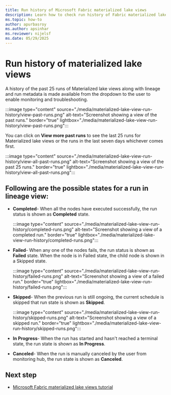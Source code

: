 ```yaml
---
title: Run history of Microsoft Fabric materialized lake views
description: Learn how to check run history of Fabric materialized lake views
ms.topic: how-to
author: apurbasroy
ms.author: apsinhar
ms.reviewer: nijelsf
ms.date: 05/29/2025
---
```


# Run history of materialized lake views

A history of the past 25 runs of Materialized lake views along with lineage and run metadata is made available from the dropdown to the user to enable monitoring and troubleshooting.

:::image type="content" source="./media/materialized-lake-view-run-history/view-past-runs.png" alt-text="Screenshot showing a view of the past runs." border="true" lightbox="./media/materialized-lake-view-run-history/view-past-runs.png":::

You can click on **View more past runs** to see the last 25 runs for Materialized lake views or the runs in the last seven days whichever comes first.

:::image type="content" source="./media/materialized-lake-view-run-history/view-all-past-runs.png" alt-text="Screenshot showing a view of the past 25 runs." border="true" lightbox="./media/materialized-lake-view-run-history/view-all-past-runs.png":::

## Following are the possible states for a run in lineage view:

* **Completed**- When all the nodes have executed successfully, the run status is shown as **Completed** state.

  :::image type="content" source="./media/materialized-lake-view-run-history/completed-runs.png" alt-text="Screenshot showing a view of a completed run." border="true" lightbox="./media/materialized-lake-view-run-history/completed-runs.png":::


* **Failed**- When any one of the nodes fails, the run status is shown as **Failed** state. When the node is in Failed state, the child node is shown in a Skipped state.

  :::image type="content" source="./media/materialized-lake-view-run-history/failed-runs.png" alt-text="Screenshot showing a view of a failed run." border="true" lightbox="./media/materialized-lake-view-run-history/failed-runs.png":::

* **Skipped**- When the previous run is still ongoing, the current schedule is skipped that run state is shown as **Skipped**.

  :::image type="content" source="./media/materialized-lake-view-run-history/skipped-runs.png" alt-text="Screenshot showing a view of a skipped run." border="true" lightbox="./media/materialized-lake-view-run-history/skipped-runs.png":::

* **In Progress**- When the run has started and hasn't reached a terminal state, the run state is shown as **In Progress**.

* **Canceled**- When the run is manually canceled by the user from monitoring hub, the run state is shown as **Canceled**.

## Next step

* [Microsoft Fabric materialized lake views tutorial](./tutorial.md)

